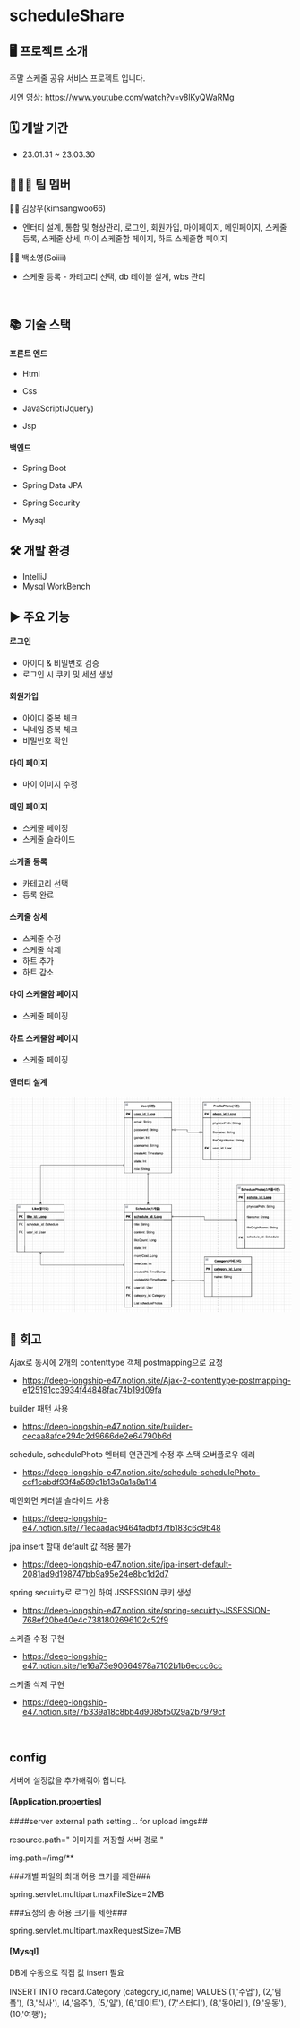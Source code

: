 # scheduleShare

## 🖥 프로젝트 소개
주말 스케줄 공유 서비스 프로젝트 입니다.

시연 영상: https://www.youtube.com/watch?v=v8lKyQWaRMg
<br/>

## 🗓 개발 기간
* 23.01.31 ~ 23.03.30

## 🧑‍🤝‍🧑 팀 멤버
 🧑‍💻 김상우(kimsangwoo66)
+ 엔터티 설계, 통합 및 형상관리, 로그인, 회원가입, 마이페이지, 메인페이지, 스케줄등록, 스케줄 상세, 마이 스케줄함 페이지, 하트 스케줄함 페이지


 👩‍💻 백소영(Soiiii)
+ 스케줄 등록 - 카테고리 선택, db 테이블 설계, wbs 관리 
<br/>

## 📚 기술 스택

#### 프론트 엔드
+ Html

+ Css

+ JavaScript(Jquery)

+ Jsp


#### 백엔드
+ Spring Boot

+ Spring Data JPA

+ Spring Security

+ Mysql 

## 🛠 개발 환경

+ IntelliJ
+ Mysql WorkBench

## ▶ 주요 기능

#### 로그인
- 아이디 & 비밀번호 검증
- 로그인 시 쿠키 및 세션 생성

#### 회원가입
- 아이디 중복 체크
- 닉네임 중복 체크
- 비밀번호 확인

#### 마이 페이지
- 마이 이미지 수정

#### 메인 페이지
- 스케줄 페이징
- 스케줄 슬라이드


#### 스케줄 등록
- 카테고리 선택
- 등록 완료

#### 스케줄 상세
- 스케줄 수정
- 스케줄 삭제
- 하트 추가
- 하트 감소



#### 마이 스케줄함 페이지
- 스케줄 페이징

#### 하트 스케줄함 페이지
- 스케줄 페이징

#### 엔터티 설계
![img_1.png](img_1.png)

## 📝 회고

Ajax로 동시에 2개의 contenttype 객체 postmapping으로 요청
* https://deep-longship-e47.notion.site/Ajax-2-contenttype-postmapping-e125191cc3934f44848fac74b19d09fa

builder 패턴 사용
* https://deep-longship-e47.notion.site/builder-cecaa8afce294c2d9666de2e64790b6d

schedule, schedulePhoto 엔터티 연관관계 수정 후 스택 오버플로우 에러
+ https://deep-longship-e47.notion.site/schedule-schedulePhoto-ccf1cabdf93f4a589c1b13a0a1a8a114

메인화면 케러셀 슬라이드 사용
+ https://deep-longship-e47.notion.site/71ecaadac9464fadbfd7fb183c6c9b48

jpa insert 할때 default 값 적용 불가
+ https://deep-longship-e47.notion.site/jpa-insert-default-2081ad9d198747bb9a95e24e8bc1d2d7

spring secuirty로 로그인 하여 JSSESSION 쿠키 생성
+ https://deep-longship-e47.notion.site/spring-secuirty-JSSESSION-768ef20be40e4c7381802696102c52f9


스케줄 수정 구현
+ https://deep-longship-e47.notion.site/1e16a73e90664978a7102b1b6eccc6cc

스케줄 삭제 구현
+ https://deep-longship-e47.notion.site/7b339a18c8bb4d9085f5029a2b7979cf





<br/>


## config

서버에 설정값을 추가해줘야 합니다.

#### [Application.properties]
####server external path setting .. for upload imgs##

resource.path=" 이미지를 저장할 서버 경로 "

img.path=/img/**

###개별 파일의 최대 허용 크기를 제한###

spring.servlet.multipart.maxFileSize=2MB

###요청의 총 허용 크기를 제한###

spring.servlet.multipart.maxRequestSize=7MB




#### [Mysql]
DB에 수동으로 직접 값 insert 필요

INSERT INTO recard.Category (category_id,name) VALUES
(1,'수업'),
(2,'팀플'),
(3,'식사'),
(4,'음주'),
(5,'일'),
(6,'데이트'),
(7,'스터디'),
(8,'동아리'),
(9,'운동'),
(10,'여행');
